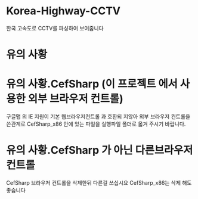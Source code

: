 # Korea-Highway-CCTV
한국 고속도로 CCTV를 파싱하여 보여줍니다

# 유의 사황

# 유의 사황.CefSharp (이 프로젝트 에서 사용한 외부 브라우저 컨트롤)
구글맵 의 IE 지원이 기본 웹브라우저컨트롤 과 호환되 지않아 외부 브라우저 컨트롤을 쓴관계로 CefSharp_x86 안에 있는 파일을 실행파일 폴더로 옯겨 주시기 바랍니다.
 
# 유의 사황.CefSharp 가 아닌 다른브라우저 컨트롤
CefSharp 브라우저 컨트롤을 삭제한뒤 다른걸 쓰십시요 CefSharp_x86는 삭제 해도 좋습니다

